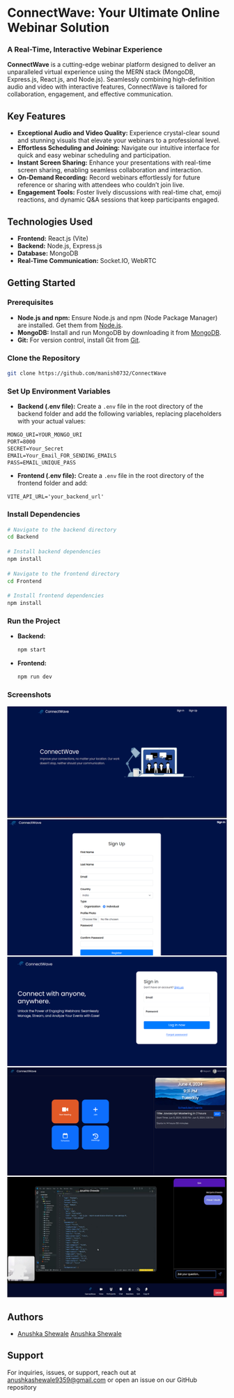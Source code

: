# ConnectWave: Your Ultimate Online Webinar Solution

### A Real-Time, Interactive Webinar Experience

**ConnectWave** is a cutting-edge webinar platform designed to deliver an unparalleled virtual experience using the MERN stack (MongoDB, Express.js, React.js, and Node.js). Seamlessly combining high-definition audio and video with interactive features, ConnectWave is tailored for collaboration, engagement, and effective communication.

## Key Features

* **Exceptional Audio and Video Quality:** Experience crystal-clear sound and stunning visuals that elevate your webinars to a professional level.
* **Effortless Scheduling and Joining:** Navigate our intuitive interface for quick and easy webinar scheduling and participation.
* **Instant Screen Sharing:** Enhance your presentations with real-time screen sharing, enabling seamless collaboration and interaction.
* **On-Demand Recording:** Record webinars effortlessly for future reference or sharing with attendees who couldn’t join live.
* **Engagement Tools:** Foster lively discussions with real-time chat, emoji reactions, and dynamic Q&A sessions that keep participants engaged.

## Technologies Used

* **Frontend:** React.js (Vite)
* **Backend:** Node.js, Express.js
* **Database:** MongoDB
* **Real-Time Communication:** Socket.IO, WebRTC

## Getting Started

### Prerequisites

* **Node.js and npm:** Ensure Node.js and npm (Node Package Manager) are installed. Get them from [Node.js](https://nodejs.org/).
* **MongoDB:** Install and run MongoDB by downloading it from [MongoDB](https://www.mongodb.com/).
* **Git:** For version control, install Git from [Git](https://git-scm.com/).

### Clone the Repository

```bash
git clone https://github.com/manish0732/ConnectWave
```

### Set Up Environment Variables

* **Backend (.env file):** Create a `.env` file in the root directory of the backend folder and add the following variables, replacing placeholders with your actual values:
```
MONGO_URI=YOUR_MONGO_URI
PORT=8000
SECRET=Your_Secret
EMAIL=Your_Email_FOR_SENDING_EMAILS
PASS=EMAIL_UNIQUE_PASS
```
* **Frontend (.env file):** Create a `.env` file in the root directory of the frontend folder and add:
```
VITE_API_URL='your_backend_url'
```

### Install Dependencies

```bash
# Navigate to the backend directory
cd Backend

# Install backend dependencies
npm install

# Navigate to the frontend directory
cd Frontend

# Install frontend dependencies
npm install
```

### Run the Project

* **Backend:**
   ```bash
   npm start
   ```

* **Frontend:**
   ```bash
   npm run dev
   ```

### Screenshots

![Landing Page](./Screenshots/landing.png)
![Signup](./Screenshots/signup.png)
![Signin](./Screenshots/signin.png)
![Dashboard](./Screenshots/dashboard.png)
![Screen Sharing](./Screenshots/screenshare.png)

## Authors
- [Anushka Shewale](https://github.com/anushkas1204/)
 [Anushka Shewale](https://github.com/Manish0732/)

## Support

For inquiries, issues, or support, reach out at [anushkashewale9359@gmail.com](mailto:anushkashewale9359@gmail.com) or open an issue on our GitHub repository
